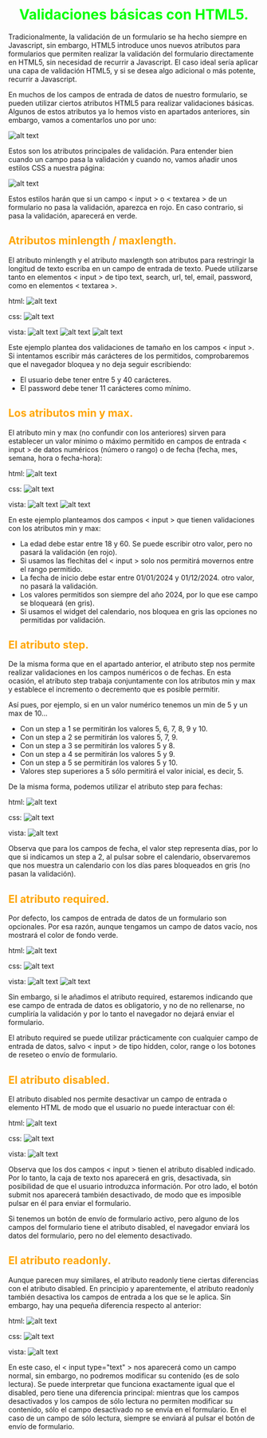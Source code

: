 # <span style="color:lime"><center>Validaciones básicas con HTML5.<center></center></span>

Tradicionalmente, la validación de un formulario se ha hecho siempre en Javascript, sin embargo, HTML5 introduce unos nuevos atributos para formularios que permiten realizar la validación del formulario directamente en HTML5, sin necesidad de recurrir a Javascript. El caso ideal sería aplicar una capa de validación HTML5, y si se desea algo adicional o más potente, recurrir a Javascript.

En muchos de los campos de entrada de datos de nuestro formulario, se pueden utilizar ciertos atributos HTML5 para realizar validaciones básicas. Algunos de estos atributos ya lo hemos visto en apartados anteriores, sin embargo, vamos a comentarlos uno por uno:

![alt text](./imagenes-validaciones-basicas-html5/image.png)

Estos son los atributos principales de validación. Para entender bien cuando un campo pasa la validación y cuando no, vamos añadir unos estilos CSS a nuestra página:

![alt text](./imagenes-validaciones-basicas-html5/image-1.png)

Estos estilos harán que si un campo < input > o < textarea > de un formulario no pasa la validación, aparezca en rojo. En caso contrario, si pasa la validación, aparecerá en verde.

## <span style="color:orange">Atributos minlength / maxlength.</span>
El atributo minlength y el atributo maxlength son atributos para restringir la longitud de texto escriba en un campo de entrada de texto. Puede utilizarse tanto en elementos < input > de tipo text, search, url, tel, email, password, como en elementos < textarea >.

html:
![alt text](./imagenes-validaciones-basicas-html5/image-2.png)

css:
![alt text](./imagenes-validaciones-basicas-html5/image-3.png)

vista:
![alt text](./imagenes-validaciones-basicas-html5/image-4.png)
![alt text](./imagenes-validaciones-basicas-html5/image-5.png)
![alt text](./imagenes-validaciones-basicas-html5/image-6.png)

Este ejemplo plantea dos validaciones de tamaño en los campos < input >. Si intentamos escribir más carácteres de los permitidos, comprobaremos que el navegador bloquea y no deja seguir escribiendo:

   - El usuario debe tener entre 5 y 40 carácteres.
   - El password debe tener 11 carácteres como mínimo.

## <span style="color:orange">Los atributos min y max.</span>
El atributo min y max (no confundir con los anteriores) sirven para establecer un valor mínimo o máximo permitido en campos de entrada < input > de datos numéricos (número o rango) o de fecha (fecha, mes, semana, hora o fecha-hora):

html:
![alt text](./imagenes-validaciones-basicas-html5/image-7.png)

css:
![alt text](./imagenes-validaciones-basicas-html5/image-8.png)

vista:
![alt text](./imagenes-validaciones-basicas-html5/image-9.png)
![alt text](./imagenes-validaciones-basicas-html5/image-10.png)

En este ejemplo planteamos dos campos < input > que tienen validaciones con los atributos min y max:

   - La edad debe estar entre 18 y 60. Se puede escribir otro valor, pero no pasará la validación (en rojo).
   - Si usamos las flechitas del < input > solo nos permitirá movernos entre el rango permitido.
   - La fecha de inicio debe estar entre 01/01/2024 y 01/12/2024. otro valor, no pasará la validación.
   - Los valores permitidos son siempre del año 2024, por lo que ese campo se bloqueará (en gris).
   - Si usamos el widget del calendario, nos bloquea en gris las opciones no permitidas por validación.

## <span style="color:orange">El atributo step.</span>
De la misma forma que en el apartado anterior, el atributo step nos permite realizar validaciones en los campos numéricos o de fechas. En esta ocasión, el atributo step trabaja conjuntamente con los atributos min y max y establece el incremento o decremento que es posible permitir.

Así pues, por ejemplo, si en un valor numérico tenemos un min de 5 y un max de 10...

   - Con un step a 1 se permitirán los valores 5, 6, 7, 8, 9 y 10.
   - Con un step a 2 se permitirán los valores 5, 7, 9.
   - Con un step a 3 se permitirán los valores 5 y 8.
   - Con un step a 4 se permitirán los valores 5 y 9.
   - Con un step a 5 se permitirán los valores 5 y 10.
   - Valores step superiores a 5 sólo permitirá el valor inicial, es decir, 5.

De la misma forma, podemos utilizar el atributo step para fechas:

html:
![alt text](./imagenes-validaciones-basicas-html5/image-11.png)

css:
![alt text](./imagenes-validaciones-basicas-html5/image-12.png)

vista:
![alt text](./imagenes-validaciones-basicas-html5/image-13.png)

Observa que para los campos de fecha, el valor step representa días, por lo que si indicamos un step a 2, al pulsar sobre el calendario, observaremos que nos muestra un calendario con los días pares bloqueados en gris (no pasan la validación).

## <span style="color:orange">El atributo required.</span>
Por defecto, los campos de entrada de datos de un formulario son opcionales. Por esa razón, aunque tengamos un campo de datos vacío, nos mostrará el color de fondo verde.

html:
![alt text](./imagenes-validaciones-basicas-html5/image-14.png)

css:
![alt text](./imagenes-validaciones-basicas-html5/image-15.png)

vista:
![alt text](./imagenes-validaciones-basicas-html5/image-16.png)
![alt text](./imagenes-validaciones-basicas-html5/image-17.png)

Sin embargo, si le añadimos el atributo required, estaremos indicando que ese campo de entrada de datos es obligatorio, y no de no rellenarse, no cumpliría la validación y por lo tanto el navegador no dejará enviar el formulario.

El atributo required se puede utilizar prácticamente con cualquier campo de entrada de datos, salvo < input > de tipo hidden, color, range o los botones de reseteo o envío de formulario.

## <span style="color:orange">El atributo disabled.</span>
El atributo disabled nos permite desactivar un campo de entrada o elemento HTML de modo que el usuario no puede interactuar con él:

html:
![alt text](./imagenes-validaciones-basicas-html5/image-18.png)

css:
![alt text](./imagenes-validaciones-basicas-html5/image-19.png)

vista:
![alt text](./imagenes-validaciones-basicas-html5/image-20.png)

Observa que los dos campos < input > tienen el atributo disabled indicado. Por lo tanto, la caja de texto nos aparecerá en gris, desactivada, sin posibilidad de que el usuario introduzca información. Por otro lado, el botón submit nos aparecerá también desactivado, de modo que es imposible pulsar en él para enviar el formulario.

Si tenemos un botón de envío de formulario activo, pero alguno de los campos del formulario tiene el atributo disabled, el navegador enviará los datos del formulario, pero no del elemento desactivado.

## <span style="color:orange">El atributo readonly.</span>
Aunque parecen muy similares, el atributo readonly tiene ciertas diferencias con el atributo disabled. En principio y aparentemente, el atributo readonly también desactiva los campos de entrada a los que se le aplica. Sin embargo, hay una pequeña diferencia respecto al anterior:

html:
![alt text](./imagenes-validaciones-basicas-html5/image-21.png)

css:
![alt text](./imagenes-validaciones-basicas-html5/image-22.png)

vista:
![alt text](./imagenes-validaciones-basicas-html5/image-23.png)

En este caso, el < input type="text" > nos aparecerá como un campo normal, sin embargo, no podremos modificar su contenido (es de solo lectura). Se puede interpretar que funciona exactamente igual que el disabled, pero tiene una diferencia principal: mientras que los campos desactivados y los campos de sólo lectura no permiten modificar su contenido, sólo el campo desactivado no se envía en el formulario. En el caso de un campo de sólo lectura, siempre se enviará al pulsar el botón de envío de formulario.

